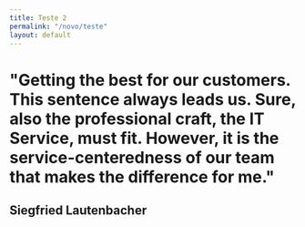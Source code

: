```yaml
---
title: Teste 2
permalink: "/novo/teste"
layout: default
---
```


# "Getting the best for our customers. This sentence always leads us.  Sure, also the professional craft, the IT Service, must fit.  However, it is the service-centeredness of our team that makes the difference for me."

## Siegfried Lautenbacher
